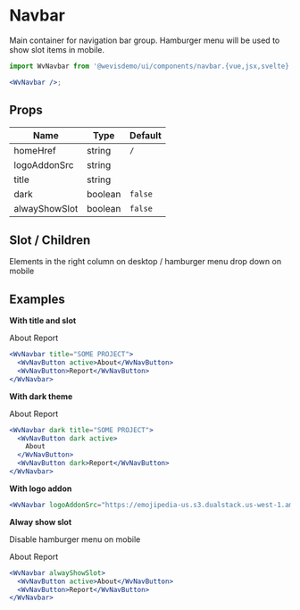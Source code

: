 # Navbar

Main container for navigation bar group. Hamburger menu will be used to show slot items in mobile.

<WvNavbar />

```jsx
import WvNavbar from '@wevisdemo/ui/components/navbar.{vue,jsx,svelte}';

<WvNavbar />;
```

## Props

| Name          | Type    | Default |
| ------------- | ------- | ------- |
| homeHref      | string  | `/`     |
| logoAddonSrc  | string  |         |
| title         | string  |         |
| dark          | boolean | `false` |
| alwayShowSlot | boolean | `false` |

## Slot / Children

Elements in the right column on desktop / hamburger menu drop down on mobile

## Examples

**With title and slot**

<WvNavbar title="SOME PROJECT">
  <WvNavButton active>About</WvNavButton>
  <WvNavButton>Report</WvNavButton>
</WvNavbar>

```jsx
<WvNavbar title="SOME PROJECT">
  <WvNavButton active>About</WvNavButton>
  <WvNavButton>Report</WvNavButton>
</WvNavbar>
```

**With dark theme**

<WvNavbar dark title="SOME PROJECT">
  <WvNavButton dark active>About</WvNavButton>
  <WvNavButton dark>Report</WvNavButton>
</WvNavbar>

```jsx
<WvNavbar dark title="SOME PROJECT">
  <WvNavButton dark active>
    About
  </WvNavButton>
  <WvNavButton dark>Report</WvNavButton>
</WvNavbar>
```

**With logo addon**

<WvNavbar logoAddonSrc="https://emojipedia-us.s3.dualstack.us-west-1.amazonaws.com/thumbs/120/apple/285/sparkles_2728.png" />

```jsx
<WvNavbar logoAddonSrc="https://emojipedia-us.s3.dualstack.us-west-1.amazonaws.com/thumbs/120/apple/285/sparkles_2728.png" />
```

**Alway show slot**

Disable hamburger menu on mobile

<WvNavbar alwayShowSlot>
  <WvNavButton active>About</WvNavButton>
  <WvNavButton>Report</WvNavButton>
</WvNavbar>

```jsx
<WvNavbar alwayShowSlot>
  <WvNavButton active>About</WvNavButton>
  <WvNavButton>Report</WvNavButton>
</WvNavbar>
```

